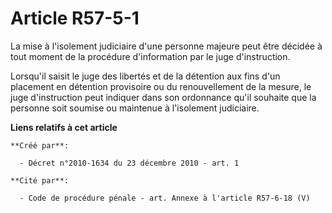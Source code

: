 # Article R57-5-1

La mise à l'isolement judiciaire d'une personne majeure peut être décidée à tout moment de la procédure d'information par le
juge d'instruction. 

Lorsqu'il saisit le juge des libertés et de la détention aux fins d'un placement en détention provisoire ou du renouvellement
de la mesure, le juge d'instruction peut indiquer dans son ordonnance qu'il souhaite que la personne soit soumise ou
maintenue à l'isolement judiciaire.

**Liens relatifs à cet article**

	**Créé par**:

	  - Décret n°2010-1634 du 23 décembre 2010 - art. 1

	**Cité par**:

	  - Code de procédure pénale - art. Annexe à l'article R57-6-18 (V)
